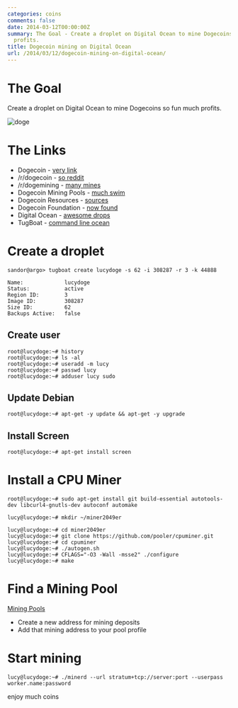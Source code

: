 ```yaml
---
categories: coins
comments: false
date: 2014-03-12T00:00:00Z
summary: The Goal - Create a droplet on Digital Ocean to mine Dogecoins so fun much
  profits.
title: Dogecoin mining on Digital Ocean
url: /2014/03/12/dogecoin-mining-on-digital-ocean/
---
```


# The Goal

Create a droplet on Digital Ocean to mine Dogecoins so fun much profits.

![doge](https://dl.dropboxusercontent.com/u/6735750/dogecoinsuchlogo.png)



# The Links

 - Dogecoin - [very link](http://dogecoin.com/)
 - /r/dogecoin - [so reddit](http://www.reddit.com/r/dogecoin)
 - /r/dogemining - [many mines](http://www.reddit.com/r/dogemining)
 - Dogecoin Mining Pools - [much swim](http://www.doktorrf.com/dogecoin/pools.html)
 - Dogecoin Resources - [sources](https://github.com/ummjackson/dogecoin-resources)
 - Dogecoin Foundation - [now found](http://foundation.dogecoin.com/)
 - Digital Ocean - [awesome drops](https://www.digitalocean.com)
 - TugBoat - [command line ocean](https://www.digitalocean.com/community/articles/how-to-use-tugboat-to-manage-digitalocean-droplets-from-a-terminal) 
 
 
 
# Create a droplet

~~~
sandor@argo> tugboat create lucydoge -s 62 -i 308287 -r 3 -k 44888
~~~


~~~
Name:             lucydoge
Status:           active
Region ID:        3
Image ID:         308287
Size ID:          62
Backups Active:   false

~~~

## Create user

~~~
root@lucydoge:~# history
root@lucydoge:~# ls -al
root@lucydoge:~# useradd -m lucy
root@lucydoge:~# passwd lucy
root@lucydoge:~# adduser lucy sudo
~~~

 
## Update Debian

~~~
root@lucydoge:~# apt-get -y update && apt-get -y upgrade
~~~

## Install Screen

~~~
root@lucydoge:~# apt-get install screen
~~~

# Install a CPU Miner

~~~
root@lucydoge:~# sudo apt-get install git build-essential autotools-dev libcurl4-gnutls-dev autoconf automake
~~~

~~~
lucy@lucydoge:~# mkdir ~/miner2049er
~~~

~~~
lucy@lucydoge:~# cd miner2049er
lucy@lucydoge:~# git clone https://github.com/pooler/cpuminer.git
lucy@lucydoge:~# cd cpuminer 
lucy@lucydoge:~# ./autogen.sh 
lucy@lucydoge:~# CFLAGS="-O3 -Wall -msse2" ./configure
lucy@lucydoge:~# make
~~~

# Find a Mining Pool

[Mining Pools](http://www.doktorrf.com/dogecoin/pools.html)

 - Create a new address for mining deposits
 - Add that mining address to your pool profile
 
 
# Start mining

~~~
lucy@lucydoge:~# ./minerd --url stratum+tcp://server:port --userpass worker.name:password
~~~

enjoy much coins
 
